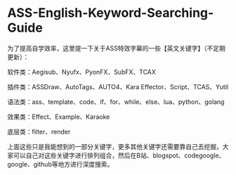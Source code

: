 # ASS-English-Keyword-Searching-Guide
为了提高自学效率，这里提一下关于ASS特效字幕的一些【英文关键字】（不定期更新）：

软件类：Aegisub、Nyufx、PyonFX、SubFX、TCAX

插件类：ASSDraw、AutoTags、AUTO4、Kara Effector、Script、TCAS、Yutil

语法类：ass、template、code、if、for、while、else、lua、python、golang

效果类：Effect、Example、Karaoke

底层类：filter、render

上面这些只是我能想到的一部分关键字，更多其他关键字还需要靠自己去挖掘，大家可以自己对这些关键字进行排列组合，然后在B站、blogspot、codegoogle、google、github等地方进行深度搜索。
